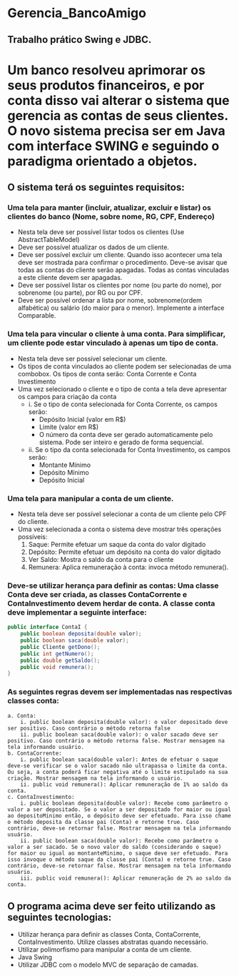 # Gerencia_BancoAmigo

## Trabalho prático Swing e JDBC.

# Um banco resolveu aprimorar os seus produtos financeiros, e por conta disso vai alterar o sistema que gerencia as contas de seus clientes. O novo sistema precisa ser em Java com interface SWING e seguindo o paradigma orientado a objetos.

## O sistema terá os seguintes requisitos:

### Uma tela para manter (incluir, atualizar, excluir e listar) os clientes do banco (Nome, sobre nome, RG, CPF, Endereço)
- Nesta tela deve ser possível listar todos os clientes (Use AbstractTableModel)
- Deve ser possível atualizar os dados de um cliente.
- Deve ser possível excluir um cliente. Quando isso acontecer uma tela deve ser mostrada para confirmar o procedimento. Deve-se avisar que todas as contas do cliente serão apagadas. Todas as contas vinculadas a este cliente devem ser apagadas.
- Deve ser possível listar os clientes por nome (ou parte do nome), por sobrenome (ou parte), por RG ou por CPF.
- Deve ser possível ordenar a lista por nome, sobrenome(ordem alfabética) ou salário (do maior para o menor). Implemente a interface Comparable.

### Uma tela para vincular o cliente à uma conta. Para simplificar, um cliente pode estar vinculado à apenas um tipo de conta.
- Nesta tela deve ser possível selecionar um cliente.
- Os tipos de conta vinculados ao cliente podem ser selecionadas de uma combobox. Os tipos de conta serão: Conta Corrente e Conta Investimento
- Uma vez selecionado o cliente e o tipo de conta a tela deve apresentar os campos para criação da conta
	- i. Se o tipo de conta selecionada for Conta Corrente, os campos serão:
		- Depósito Inicial (valor em R$)
		- Limite (valor em R$)
		- O número da conta deve ser gerado automaticamente pelo sistema. Pode ser inteiro e gerado de forma sequencial.
	- ii. Se o tipo da conta selecionada for Conta Investimento, os campos serão:
		- Montante Mínimo
		- Depósito Mínimo
		- Depósito Inicial

### Uma tela para manipular a conta de um cliente.
- Nesta tela deve ser possível selecionar a conta de um cliente pelo CPF do cliente.
- Uma vez selecionada a conta o sistema deve mostrar três operações possíveis:
	1. Saque: Permite efetuar um saque da conta do valor digitado
	2. Depósito: Permite efetuar um depósito na conta do valor digitado
	3. Ver Saldo: Mostra o saldo da conta para o cliente
	4. Remunera: Aplica remuneração à conta: invoca método remunera().
### Deve-se utilizar herança para definir as contas: Uma classe Conta deve ser criada, as classes ContaCorrente e ContaInvestimento devem herdar de conta. A classe conta deve implementar a seguinte interface:

```java
public interface ContaI {
	public boolean deposita(double valor);
	public boolean saca(double valor);
	public Cliente getDono();
	public int getNumero();
	public double getSaldo();
	public void remunera();
}

```
### As seguintes regras devem ser implementadas nas respectivas classes conta:

	a. Conta:
		i. public boolean deposita(double valor): o valor depositado deve ser positivo. Caso contrário o método retorna false
		ii. public boolean saca(double valor): o valor sacado deve ser positivo. Caso contrário o método retorna false. Mostrar mensagem na tela informando usuário.
	b. ContaCorrente:
		i. public boolean saca(double valor): Antes de efetuar o saque deve-se verificar se o valor sacado não ultrapassa o limite da conta. Ou seja, a conta poderá ficar negativa até o limite estipulado na sua criação. Mostrar mensagem na tela informando o usuário.
		ii. public void remunera(): Aplicar remuneração de 1% ao saldo da conta.
	c. ContaInvestimento:
		i. public boolean deposita(double valor): Recebe como parâmetro o valor a ser depositado. Se o valor a ser depositado for maior ou igual ao depositoMinimo então, o depósito deve ser efetuado. Para isso chame o método deposita da classe pai (Conta) e retorne true. Caso contrário, deve-se retornar false. Mostrar mensagem na tela informando usuário.
		ii. public boolean saca(double valor): Recebe como parâmetro o valor a ser sacado. Se o novo valor do saldo (considerando o saque) for maior ou igual ao montanteMinimo, o saque deve ser efetuado. Para isso invoque o método saque da classe pai (Conta) e retorne true. Caso contrário, deve-se retornar false. Mostrar mensagem na tela informando usuário.
		iii. public void remunera(): Aplicar remuneração de 2% ao saldo da conta.

## O programa acima deve ser feito utilizando as seguintes tecnologias:
- Utilizar herança para definir as classes Conta, ContaCorrente, ContaInvestimento. Utilize classes abstratas quando necessário.
- Utilizar polimorfismo para manipular a conta de um cliente.
- Java Swing
- Utilizar JDBC com o modelo MVC de separação de camadas.
